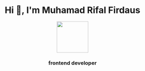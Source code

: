 <h1 align="center">Hi 👋, I'm Muhamad Rifal Firdaus</h1>
<div id="header" align="center">
  <img src="https://media.giphy.com/media/M9gbBd9nbDrOTu1Mqx/giphy.gif" width="100"/>
</div>
<h3 align="center">frontend developer</h3>





